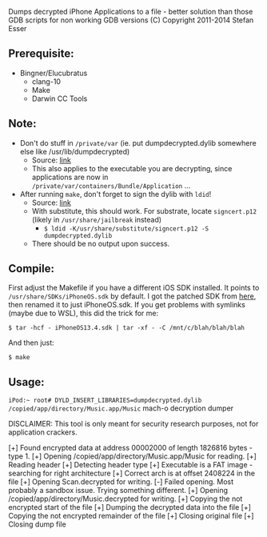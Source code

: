 Dumps decrypted iPhone Applications to a file - better solution than those GDB scripts for non working GDB versions
(C) Copyright 2011-2014 Stefan Esser

## Prerequisite:
- Bingner/Elucubratus
    - clang-10
    - Make
    - Darwin CC Tools

## Note:
- Don't do stuff in `/private/var` (ie. put dumpdecrypted.dylib somewhere else like /usr/lib/dumpdecrypted)
    - Source: [link](https://www.reddit.com/r/jailbreak/comments/8kl7uf/question_does_anybody_else_here_have_issues_with/dz8hrvb)
    - This also applies to the executable you are decrypting, since applications are now in `/private/var/containers/Bundle/Application` ...
- After running `make`, don't forget to sign the dylib with `ldid`!
    - Source: [link](https://github.com/pwn20wndstuff/Undecimus/issues/798#issuecomment-542863585)
    - With substitute, this should work. For substrate, locate `signcert.p12` (likely in `/usr/share/jailbreak` instead)
        - `$ ldid -K/usr/share/substitute/signcert.p12 -S dumpdecrypted.dylib`
    - There should be no output upon success.

## Compile:

First adjust the Makefile if you have a different iOS SDK installed. It points to `/usr/share/SDKs/iPhoneOS.sdk` by default. 
I got the patched SDK from [here](https://github.com/xybp888/iOS-SDKs), then renamed it to just iPhoneOS.sdk. If you get problems with
symlinks (maybe due to WSL), this did the trick for me:

`$ tar -hcf - iPhoneOS13.4.sdk | tar -xf - -C /mnt/c/blah/blah/blah` 


And then just:

`$ make`


## Usage:

`iPod:~ root# DYLD_INSERT_LIBRARIES=dumpdecrypted.dylib /copied/app/directory/Music.app/Music`
mach-o decryption dumper

DISCLAIMER: This tool is only meant for security research purposes, not for application crackers.

[+] Found encrypted data at address 00002000 of length 1826816 bytes - type 1.
[+] Opening /copied/app/directory/Music.app/Music for reading.
[+] Reading header
[+] Detecting header type
[+] Executable is a FAT image - searching for right architecture
[+] Correct arch is at offset 2408224 in the file
[+] Opening Scan.decrypted for writing.
[-] Failed opening. Most probably a sandbox issue. Trying something different.
[+] Opening /copied/app/directory/Music.decrypted for writing.
[+] Copying the not encrypted start of the file
[+] Dumping the decrypted data into the file
[+] Copying the not encrypted remainder of the file
[+] Closing original file
[+] Closing dump file
